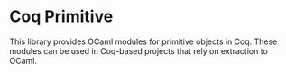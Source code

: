 # Coq Primitive

This library provides OCaml modules for primitive objects in Coq.
These modules can be used in Coq-based projects that rely on extraction to OCaml.
